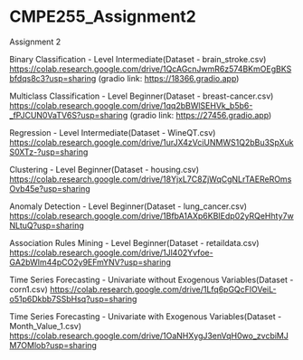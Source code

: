 # CMPE255_Assignment2
Assignment 2

Binary Classification - Level Intermediate(Dataset - brain_stroke.csv)    
https://colab.research.google.com/drive/1QcAGcnJwmR6z574BKmOEgBKSbfdqs8c3?usp=sharing (gradio link: https://18366.gradio.app)

Multiclass Classification - Level Beginner(Dataset - breast-cancer.csv)     
https://colab.research.google.com/drive/1qq2bBWlSEHVk_b5b6-_fPJCUN0VaTV6S?usp=sharing  (gradio link: https://27456.gradio.app)

Regression - Level Intermediate(Dataset - WineQT.csv)            
https://colab.research.google.com/drive/1urJX4zVciUNMWS1Q2bBu3SpXukS0XTz-?usp=sharing 

Clustering - Level Beginner(Dataset - housing.csv)            
https://colab.research.google.com/drive/18YjxL7C8ZjWqCgNLrTAEReROmsOvb45e?usp=sharing  

Anomaly Detection - Level Beginner(Dataset - lung_cancer.csv)      
https://colab.research.google.com/drive/1BfbA1AXp6KBIEdp02yRQeHhty7wNLtuQ?usp=sharing 

Association Rules Mining - Level Beginner(Dataset - retaildata.csv)
https://colab.research.google.com/drive/1Jl402Yvfoe-GA2bWlm44pCO2y9EFmYNV?usp=sharing

Time Series Forecasting - Univariate without Exogenous Variables(Dataset - corn1.csv) 
https://colab.research.google.com/drive/1Lfq6pGQcFlOVeiL-o51p6Dkbb7SSbHsq?usp=sharing

Time Series Forecasting - Univariate with Exogenous Variables(Dataset - Month_Value_1.csv) 
https://colab.research.google.com/drive/1OaNHXygJ3enVqH0wo_zvcbiMJM7OMlob?usp=sharing
